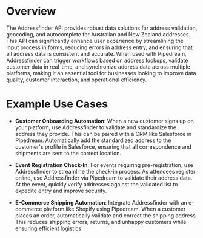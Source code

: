 # Overview

The Addressfinder API provides robust data solutions for address validation, geocoding, and autocomplete for Australian and New Zealand addresses. This API can significantly enhance user experience by streamlining the input process in forms, reducing errors in address entry, and ensuring that all address data is consistent and accurate. When used with Pipedream, Addressfinder can trigger workflows based on address lookups, validate customer data in real-time, and synchronize address data across multiple platforms, making it an essential tool for businesses looking to improve data quality, customer interaction, and operational efficiency.

# Example Use Cases

- **Customer Onboarding Automation**: When a new customer signs up on your platform, use Addressfinder to validate and standardize the address they provide. This can be paired with a CRM like Salesforce in Pipedream. Automatically add the standardized address to the customer's profile in Salesforce, ensuring that all correspondence and shipments are sent to the correct location.

- **Event Registration Check-In**: For events requiring pre-registration, use Addressfinder to streamline the check-in process. As attendees register online, use Addressfinder via Pipedream to validate their address data. At the event, quickly verify addresses against the validated list to expedite entry and improve security.

- **E-Commerce Shipping Automation**: Integrate Addressfinder with an e-commerce platform like Shopify using Pipedream. When a customer places an order, automatically validate and correct the shipping address. This reduces shipping errors, returns, and unhappy customers while ensuring efficient logistics.
